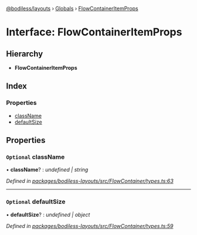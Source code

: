 [@bodiless/layouts](../README.md) › [Globals](../globals.md) › [FlowContainerItemProps](flowcontaineritemprops.md)

# Interface: FlowContainerItemProps

## Hierarchy

* **FlowContainerItemProps**

## Index

### Properties

* [className](flowcontaineritemprops.md#optional-classname)
* [defaultSize](flowcontaineritemprops.md#optional-defaultsize)

## Properties

### `Optional` className

• **className**? : *undefined | string*

*Defined in [packages/bodiless-layouts/src/FlowContainer/types.ts:63](https://github.com/johnsonandjohnson/Bodiless-JS/blob/aaf195a8/packages/bodiless-layouts/src/FlowContainer/types.ts#L63)*

___

### `Optional` defaultSize

• **defaultSize**? : *undefined | object*

*Defined in [packages/bodiless-layouts/src/FlowContainer/types.ts:59](https://github.com/johnsonandjohnson/Bodiless-JS/blob/aaf195a8/packages/bodiless-layouts/src/FlowContainer/types.ts#L59)*
